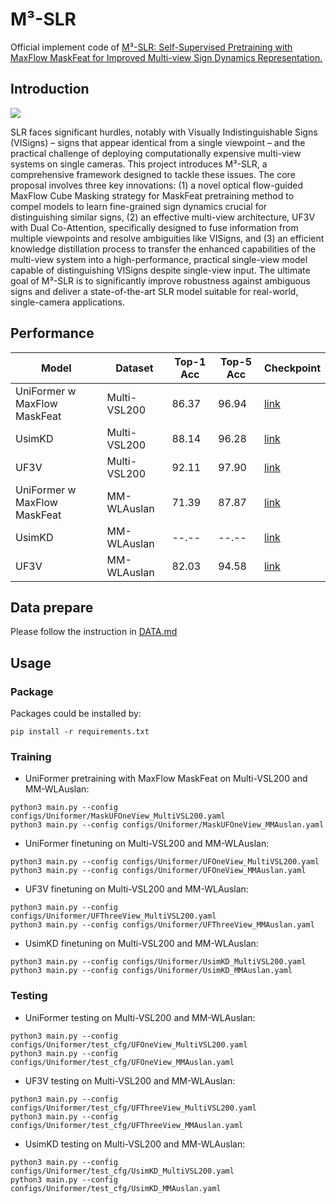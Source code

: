 # M³-SLR
Official implement code of [M³-SLR: Self-Supervised Pretraining with MaxFlow MaskFeat for Improved Multi-view Sign Dynamics Representation.](https://github.com/fossbk/M3-SLR/tree/main)
## Introduction
<img src="images/Pipeline.png">

SLR faces significant hurdles, notably with Visually Indistinguishable Signs (VISigns) – signs that appear identical from a single viewpoint – and the practical challenge of deploying computationally expensive multi-view systems on single cameras. This project introduces M³-SLR, a comprehensive framework designed to tackle these issues. The core proposal involves three key innovations: (1) a novel optical flow-guided MaxFlow Cube Masking strategy for MaskFeat pretraining method to compel models to learn fine-grained sign dynamics crucial for distinguishing similar signs, (2) an effective multi-view architecture, UF3V with Dual Co-Attention, specifically designed to fuse information from multiple viewpoints and resolve ambiguities like VISigns, and (3) an efficient knowledge distillation process to transfer the enhanced capabilities of the multi-view system into a high-performance, practical single-view model capable of distinguishing VISigns despite single-view input. The ultimate goal of M³-SLR is to significantly improve robustness against ambiguous signs and deliver a state-of-the-art SLR model suitable for real-world, single-camera applications.

## Performance
 Model                         |   Dataset    | Top-1 Acc | Top-5 Acc | Checkpoint | 
|------------------------------|--------------|-----------|-----------|------------|
| UniFormer w MaxFlow MaskFeat | Multi-VSL200 |   86.37   |   96.94   | [link](https://drive.google.com/drive/folders/12dScaCjePvTyxvlWElGVTYv12UFcHN9U?usp=drive_link) |
| UsimKD                       | Multi-VSL200 |   88.14   |   96.28   | [link](https://drive.google.com/drive/folders/12dScaCjePvTyxvlWElGVTYv12UFcHN9U?usp=drive_link) |
| UF3V                         | Multi-VSL200 |   92.11   |   97.90   | [link](https://drive.google.com/drive/folders/12dScaCjePvTyxvlWElGVTYv12UFcHN9U?usp=drive_link) |
| UniFormer w MaxFlow MaskFeat | MM-WLAuslan  |   71.39   |   87.87   | [link](https://drive.google.com/drive/folders/12dScaCjePvTyxvlWElGVTYv12UFcHN9U?usp=drive_link) |
| UsimKD                       | MM-WLAuslan  |   --.--   |   --.--   | [link](https://drive.google.com/drive/folders/12dScaCjePvTyxvlWElGVTYv12UFcHN9U?usp=drive_link) |
| UF3V                         | MM-WLAuslan  |   82.03   |   94.58   | [link](https://drive.google.com/drive/folders/12dScaCjePvTyxvlWElGVTYv12UFcHN9U?usp=drive_link) |
## Data prepare
Please follow the instruction in [DATA.md](DATA.md)
## Usage
### Package
Packages could be installed by:
```
pip install -r requirements.txt
```
### Training
- UniFormer pretraining with MaxFlow MaskFeat on Multi-VSL200 and MM-WLAuslan:
```
python3 main.py --config configs/Uniformer/MaskUFOneView_MultiVSL200.yaml
python3 main.py --config configs/Uniformer/MaskUFOneView_MMAuslan.yaml
```
- UniFormer finetuning on Multi-VSL200 and MM-WLAuslan:
```
python3 main.py --config configs/Uniformer/UFOneView_MultiVSL200.yaml
python3 main.py --config configs/Uniformer/UFOneView_MMAuslan.yaml
```
- UF3V finetuning on Multi-VSL200 and MM-WLAuslan:
```
python3 main.py --config configs/Uniformer/UFThreeView_MultiVSL200.yaml
python3 main.py --config configs/Uniformer/UFThreeView_MMAuslan.yaml
```
- UsimKD finetuning on Multi-VSL200 and MM-WLAuslan:
```
python3 main.py --config configs/Uniformer/UsimKD_MultiVSL200.yaml
python3 main.py --config configs/Uniformer/UsimKD_MMAuslan.yaml
```
### Testing
- UniFormer testing on Multi-VSL200 and MM-WLAuslan:
```
python3 main.py --config configs/Uniformer/test_cfg/UFOneView_MultiVSL200.yaml
python3 main.py --config configs/Uniformer/test_cfg/UFOneView_MMAuslan.yaml
```
- UF3V testing on Multi-VSL200 and MM-WLAuslan:
```
python3 main.py --config configs/Uniformer/test_cfg/UFThreeView_MultiVSL200.yaml
python3 main.py --config configs/Uniformer/test_cfg/UFThreeView_MMAuslan.yaml
```
- UsimKD testing on Multi-VSL200 and MM-WLAuslan:
```
python3 main.py --config configs/Uniformer/test_cfg/UsimKD_MultiVSL200.yaml
python3 main.py --config configs/Uniformer/test_cfg/UsimKD_MMAuslan.yaml
```
